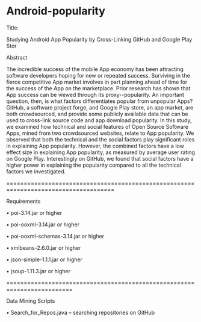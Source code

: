 # Android-popularity
Title:

Studying Android App Popularity by Cross-Linking GitHub and Google Play Stor

Abstract

The incredible success of the mobile App economy has been attracting software developers hoping for new or repeated success. Surviving in the fierce competitive App market involves in part planning ahead of time for the success of the App on the marketplace. Prior research has shown that App success can be viewed through its proxy--popularity. An important question, then, is what factors differentiates popular from unpopular Apps? GitHub, a software project forge, and Google Play store, an app market, are both crowdsourced, and provide some publicly available data that can be used to cross-link source code and app download popularity.
In this study, we examined how technical and social features of Open Source Software Apps, mined from two crowdsourced websites, relate to App popularity. We observed that both the technical and the social factors play significant roles in explaining App popularity.  However, the combined factors have a low effect size in explaining App popularity, as measured by average user rating on Google Play. Interestingly on GitHub, we found that social factors have a higher power in explaining the popularity compared to all the technical factors we investigated.

=====================================================================================

Requirements

• poi-3.14.jar or higher

• poi-ooxml-3.14.jar or higher

• poi-ooxml-schemas-3.14.jar or higher

• xmlbeans-2.6.0.jar or higher

• json-simple-1.1.1.jar or higher

• jsoup-1.11.3.jar or higher

=========================================================================

Data Mining Scripts

•	Search_for_Repos.java – searching repositories on GitHub

